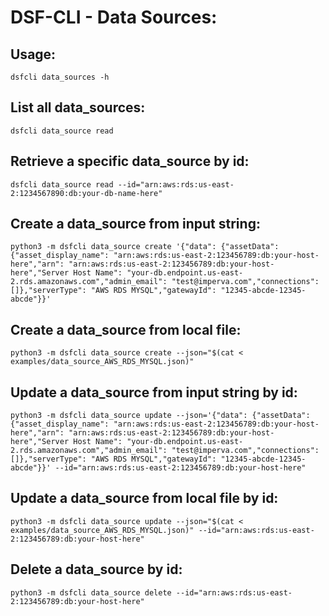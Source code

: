 # DSF-CLI - Data Sources:

## Usage:
	dsfcli data_sources -h

## List all data_sources:
	dsfcli data_source read
## Retrieve a specific data_source by id:
	dsfcli data_source read --id="arn:aws:rds:us-east-2:1234567890:db:your-db-name-here"

## Create a data_source from input string:
	python3 -m dsfcli data_source create '{"data": {"assetData": {"asset_display_name": "arn:aws:rds:us-east-2:123456789:db:your-host-here","arn": "arn:aws:rds:us-east-2:123456789:db:your-host-here","Server Host Name": "your-db.endpoint.us-east-2.rds.amazonaws.com","admin_email": "test@imperva.com","connections": []},"serverType": "AWS RDS MYSQL","gatewayId": "12345-abcde-12345-abcde"}}'

## Create a data_source from local file:
    python3 -m dsfcli data_source create --json="$(cat < examples/data_source_AWS_RDS_MYSQL.json)"

## Update a data_source from input string by id:
    python3 -m dsfcli data_source update --json='{"data": {"assetData": {"asset_display_name": "arn:aws:rds:us-east-2:123456789:db:your-host-here","arn": "arn:aws:rds:us-east-2:123456789:db:your-host-here","Server Host Name": "your-db.endpoint.us-east-2.rds.amazonaws.com","admin_email": "test@imperva.com","connections": []},"serverType": "AWS RDS MYSQL","gatewayId": "12345-abcde-12345-abcde"}}' --id="arn:aws:rds:us-east-2:123456789:db:your-host-here"

## Update a data_source from local file by id:
    python3 -m dsfcli data_source update --json="$(cat < examples/data_source_AWS_RDS_MYSQL.json)" --id="arn:aws:rds:us-east-2:123456789:db:your-host-here"

## Delete a data_source by id:
    python3 -m dsfcli data_source delete --id="arn:aws:rds:us-east-2:123456789:db:your-host-here"
